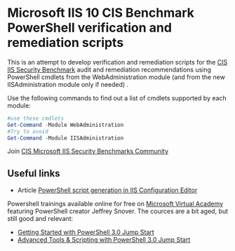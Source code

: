 # Microsoft IIS 10 CIS Benchmark PowerShell verification and remediation scripts 

This is an attempt to develop verification and remediation scripts for the [CIS IIS Security Benchmark](https://www.cisecurity.org/benchmark/microsoft_iis/) audit and remediation recommendations using PowerShell cmdlets from the WebAdministration module (and from the new IISAdministration module only if needed) . 

Use the following commands to find out a list of cmdlets supported by each module:

```powershell
#use these cmdlets
Get-Command -Module WebAdministration
#Try to avoid 
Get-Command -Module IISAdministration
```
Join [CIS Microsoft IIS Security Benchmarks Community](https://workbench.cisecurity.org/)

## Useful links
* Article [PowerShell script generation in IIS Configuration Editor](https://blogs.iis.net/wonyoo/powershell-script-generation-in-iis-configuration-editor)

Powershell trainings available online for free on [Microsoft Virtual Academy](https://mva.microsoft.com/training-topics/powershell#!jobf=IT%20Professional&lang=1033) featuring PowerShell creator Jeffrey Snover. The cources are a bit aged, but still good and relevant:
* [Getting Started with PowerShell 3.0 Jump Start](https://mva.microsoft.com/en-US/training-courses/getting-started-with-powershell-30-jump-start-8276)
* [Advanced Tools & Scripting with PowerShell 3.0 Jump Start](https://mva.microsoft.com/en-US/training-courses/advanced-tools-scripting-with-powershell-30-jump-start-8277)
